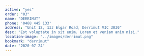 ```yaml
---
active: "yes"
order: "03"
name: "DERRIMUT"
phone: '0468 445 133'
address: "Unit 12, 133 Elgar Road, Derrimut VIC 3030"
desc: "Est voluptate in sit enim. Lorem et veniam anim nisi."
location-image: "../images/derrimut.png"
bookmark: "derrimut"
date: "2020-07-24"
---
```

